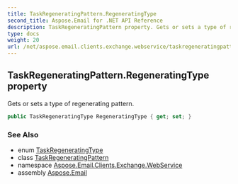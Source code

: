 ```yaml
---
title: TaskRegeneratingPattern.RegeneratingType
second_title: Aspose.Email for .NET API Reference
description: TaskRegeneratingPattern property. Gets or sets a type of regenerating pattern
type: docs
weight: 20
url: /net/aspose.email.clients.exchange.webservice/taskregeneratingpattern/regeneratingtype/
---
```

## TaskRegeneratingPattern.RegeneratingType property

Gets or sets a type of regenerating pattern.

```csharp
public TaskRegeneratingType RegeneratingType { get; set; }
```

### See Also

* enum [TaskRegeneratingType](../../taskregeneratingtype/)
* class [TaskRegeneratingPattern](../)
* namespace [Aspose.Email.Clients.Exchange.WebService](../../taskregeneratingpattern/)
* assembly [Aspose.Email](../../../)



